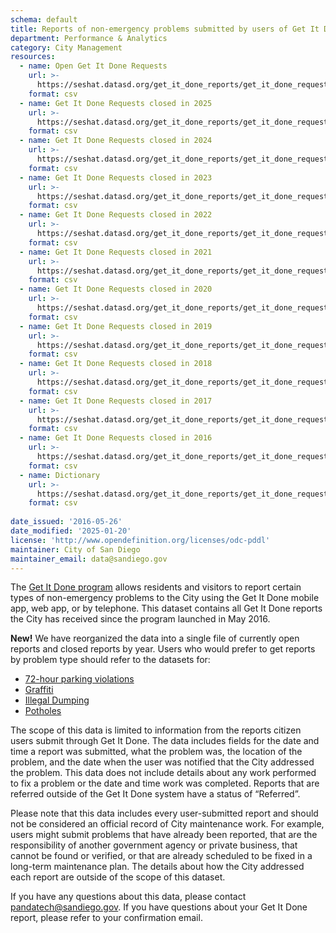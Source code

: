 ```yaml
---
schema: default
title: Reports of non-emergency problems submitted by users of Get It Done
department: Performance & Analytics
category: City Management
resources:
  - name: Open Get It Done Requests
    url: >-
      https://seshat.datasd.org/get_it_done_reports/get_it_done_requests_open_datasd.csv
    format: csv
  - name: Get It Done Requests closed in 2025
    url: >-
      https://seshat.datasd.org/get_it_done_reports/get_it_done_requests_closed_2025_datasd.csv
    format: csv
  - name: Get It Done Requests closed in 2024
    url: >-
      https://seshat.datasd.org/get_it_done_reports/get_it_done_requests_closed_2024_datasd.csv
    format: csv
  - name: Get It Done Requests closed in 2023
    url: >-
      https://seshat.datasd.org/get_it_done_reports/get_it_done_requests_closed_2023_datasd.csv
    format: csv
  - name: Get It Done Requests closed in 2022
    url: >-
      https://seshat.datasd.org/get_it_done_reports/get_it_done_requests_closed_2022_datasd.csv
    format: csv
  - name: Get It Done Requests closed in 2021
    url: >-
      https://seshat.datasd.org/get_it_done_reports/get_it_done_requests_closed_2021_datasd.csv
    format: csv
  - name: Get It Done Requests closed in 2020
    url: >-
      https://seshat.datasd.org/get_it_done_reports/get_it_done_requests_closed_2020_datasd.csv
    format: csv
  - name: Get It Done Requests closed in 2019
    url: >-
      https://seshat.datasd.org/get_it_done_reports/get_it_done_requests_closed_2019_datasd.csv
    format: csv
  - name: Get It Done Requests closed in 2018
    url: >-
      https://seshat.datasd.org/get_it_done_reports/get_it_done_requests_closed_2018_datasd.csv
    format: csv
  - name: Get It Done Requests closed in 2017
    url: >-
      https://seshat.datasd.org/get_it_done_reports/get_it_done_requests_closed_2017_datasd.csv
    format: csv
  - name: Get It Done Requests closed in 2016
    url: >-
      https://seshat.datasd.org/get_it_done_reports/get_it_done_requests_closed_2016_datasd.csv
    format: csv
  - name: Dictionary
    url: >-
      https://seshat.datasd.org/get_it_done_reports/get_it_done_requests_dictionary_datasd.csv
    format: csv
  
date_issued: '2016-05-26'
date_modified: '2025-01-20'
license: 'http://www.opendefinition.org/licenses/odc-pddl'
maintainer: City of San Diego
maintainer_email: data@sandiego.gov
---
```

The <a href="https://www.sandiego.gov/get-it-done" target="_blank" rel="noopener">Get It Done program</a> allows residents and visitors to report certain types of non-emergency problems to the City using the Get It Done mobile app, web app, or by telephone. This dataset contains all Get It Done reports the City has received since the program launched in May 2016.
<!--more-->

__New!__ We have reorganized the data into a single file of currently open reports and closed reports by year. Users who would prefer to get reports by problem type should refer to the datasets for:

- [72-hour parking violations](/datasets/gid-72-hour-violation/)
- [Graffiti](/datasets/gid-graffiti/)
- [Illegal Dumping](/datasets/gid-illegal-dumping/)
- [Potholes](/datasets/gid-pothole/)


The scope of this data is limited to information from the reports citizen users submit through Get It Done. The data includes fields for the date and time a report was submitted, what the problem was, the location of the problem, and the date when the user was notified that the City addressed the problem. This data does not include details about any work performed to fix a problem or the date and time work was completed. Reports that are referred outside of the Get It Done system have a status of “Referred”.

Please note that this data includes every user-submitted report and should not be considered an official record of City maintenance work. For example, users might submit problems that have already been reported, that are the responsibility of another government agency or private business, that cannot be found or verified, or that are already scheduled to be fixed in a long-term maintenance plan. The details about how the City addressed each report are outside of the scope of this dataset.

If you have any questions about this data, please contact <a href="mailto:pandatech@sandiego.gov?subject=Question about Get It Done data">pandatech@sandiego.gov</a>. If you have questions about your Get It Done report, please refer to your confirmation email.

